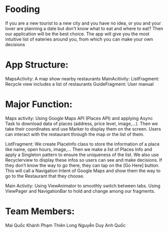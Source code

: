 # Fooding
If you are a new tourist to a new city and you have no idea, or you and your lover are planning a date but don't know what to eat and where to eat? Then our application will be the best choice. The app will give you the most intuitive list of eateries around you, from which you can make your own decisions  

# App Structure:
MapsActivity: A map show nearby restaurants
MainAcitivity:
ListFragment: Recycle view includes a list of restaurants
GuideFragment: User manual

# Major Function:
Maps activity: 
Using Google Maps API (Places API) and applying Async Task to download data of places (address, price level, image,...). 
Then we take their coordinates and use Marker to display them on the screen.
Users can interact with the restaurant through the map or the list of them. 

ListFragment: 
We create PlaceInfo class to store the information of a place like name, open hours, image,...
Then we make a list of Places Info and apply a Singleton pattern to ensure the uniqueness of the list. 
We also use Recyclerview to display these infos so users can see and make decisions. 
If they don’t know the way to go there, they can tap on the [Go Here] button. This will call a Navigation Intent of Google Maps and show them the way to go to the Restaurant that they choose.

Main Activity: 
Using ViewAnimator to smoothly switch between tabs.
Using ViewPager and NavigationBar to hold and change among our fragments.

# Team Members: 
Mai Quốc Khánh 
Phạm Thiên Long 
Nguyễn Duy Anh Quốc
